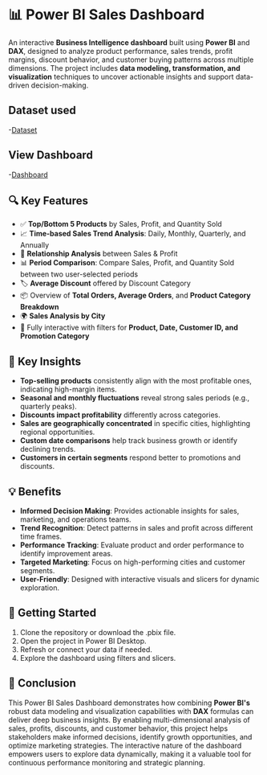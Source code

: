 # 📊 Power BI Sales Dashboard
An interactive **Business Intelligence dashboard** built using **Power BI** and **DAX**, designed to analyze product performance, sales trends, profit margins, discount behavior, and customer buying patterns across multiple dimensions. The project includes **data modeling, transformation, and visualization** techniques to uncover actionable insights and support data-driven decision-making.


## Dataset used
-<a href="https://github.com/akhilm-ds/Data-Analysis-Dashboard/blob/main/Store%2BData.xlsx">Dataset<a/>
## View Dashboard
-<a href="https://github.com/akhilm-ds/Data-Analysis-Dashboard/blob/main/Sales_Dashboard.pbix">Dashboard<a/>

## 🔍 Key Features

- ✅ **Top/Bottom 5 Products** by Sales, Profit, and Quantity Sold  
- 📈 **Time-based Sales Trend Analysis**: Daily, Monthly, Quarterly, and Annually  
- 🔄 **Relationship Analysis** between Sales & Profit  
- 📊 **Period Comparison**: Compare Sales, Profit, and Quantity Sold between two user-selected periods  
- 🏷️ **Average Discount** offered by Discount Category  
- 📦 Overview of **Total Orders, Average Orders**, and **Product Category Breakdown**  
- 🌍 **Sales Analysis by City**  
- 🎯 Fully interactive with filters for **Product, Date, Customer ID, and Promotion Category**

## 📌 Key Insights

- **Top-selling products** consistently align with the most profitable ones, indicating high-margin items.  
- **Seasonal and monthly fluctuations** reveal strong sales periods (e.g., quarterly peaks).  
- **Discounts impact profitability** differently across categories.  
- **Sales are geographically concentrated** in specific cities, highlighting regional opportunities.  
- **Custom date comparisons** help track business growth or identify declining trends.  
- **Customers in certain segments** respond better to promotions and discounts.

## 💡 Benefits

- **Informed Decision Making**: Provides actionable insights for sales, marketing, and operations teams.  
- **Trend Recognition**: Detect patterns in sales and profit across different time frames.  
- **Performance Tracking**: Evaluate product and order performance to identify improvement areas.  
- **Targeted Marketing**: Focus on high-performing cities and customer segments.  
- **User-Friendly**: Designed with interactive visuals and slicers for dynamic exploration.

## 🚀 Getting Started

1.	Clone the repository or download the .pbix file.
2.	Open the project in Power BI Desktop.
3.	Refresh or connect your data if needed.
4.	Explore the dashboard using filters and slicers.

## 🎯 Conclusion
This Power BI Sales Dashboard demonstrates how combining **Power BI's** robust data modeling and visualization capabilities with **DAX** formulas can deliver deep business insights. By enabling multi-dimensional analysis of sales, profits, discounts, and customer behavior, this project helps stakeholders make informed decisions, identify growth opportunities, and optimize marketing strategies. The interactive nature of the dashboard empowers users to explore data dynamically, making it a valuable tool for continuous performance monitoring and strategic planning.


